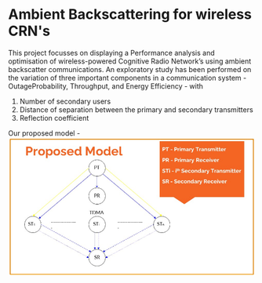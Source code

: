 # Ambient Backscattering for wireless CRN's
This project focusses on displaying a Performance analysis and optimisation of wireless-powered Cognitive Radio Network’s using ambient backscatter communications. 
An exploratory study has been performed on the variation of three important components in a communication system - OutageProbability, Throughput, and Energy Efficiency - with 
1. Number of secondary users
2. Distance of separation between the primary and secondary transmitters
3. Reflection coefficient

Our proposed model - 
![alt text](https://github.com/sesh1810/Ambient-Backscattering/blob/main/graphs/model.jpg)
